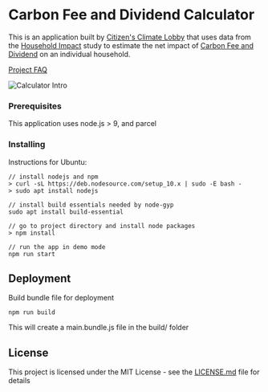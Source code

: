 # Carbon Fee and Dividend Calculator

This is an application built by [Citizen's Climate Lobby](https://citizensclimatelobby.org/) that uses data from the [Household Impact](https://citizensclimatelobby.org/household-impact-study/) study to estimate the net impact of [Carbon Fee and Dividend](https://citizensclimatelobby.org/carbon-fee-and-dividend/) on an individual household.

[Project FAQ](https://energyinnovationact.org/personal-carbon-dividend-calculator-faq/)

![Calculator Intro](https://citizensclimatelobby.org/wp-content/uploads/2018/03/compressed-CFD-Calculator-header.jpg)

### Prerequisites

This application uses node.js > 9, and parcel

### Installing

Instructions for Ubuntu:
```
// install nodejs and npm
> curl -sL https://deb.nodesource.com/setup_10.x | sudo -E bash -
> sudo apt install nodejs

// install build essentials needed by node-gyp
sudo apt install build-essential

// go to project directory and install node packages
> npm install

// run the app in demo mode
npm run start
```

## Deployment

Build bundle file for deployment
```
npm run build
```

This will create a main.bundle.js file in the build/ folder

## License

This project is licensed under the MIT License - see the [LICENSE.md](LICENSE.md) file for details
